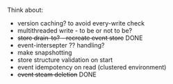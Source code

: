Think about:
 - version caching? to avoid every-write check
 - multithreaded write - to be or not to be?
 - ~~store drain-to? - recreate event store~~ DONE
 - event-intersepter ?? handling?
 - make snapshotting
 - store structure validation on start
 - event idempotency on read (clustered environment)
 - ~~event steam deletion~~ DONE
